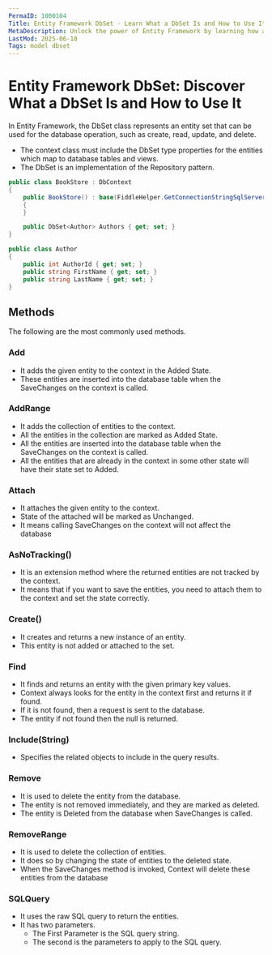 ```yaml
---
PermaID: 1000104
Title: Entity Framework DbSet - Learn What a DbSet Is and How to Use It
MetaDescription: Unlock the power of Entity Framework by learning how a dbset works and which methods you can use.
LastMod: 2025-06-18
Tags: model dbset
---
```


# Entity Framework DbSet: Discover What a DbSet Is and How to Use It

In Entity Framework, the DbSet class represents an entity set that can be used for the database operation, such as create, read, update, and delete.

 - The context class must include the DbSet type properties for the entities which map to database tables and views.
 - The DbSet is an implementation of the Repository pattern.

```csharp
public class BookStore : DbContext
{
    public BookStore() : base(FiddleHelper.GetConnectionStringSqlServer())
    {
    }

    public DbSet<Author> Authors { get; set; }
}

public class Author
{
    public int AuthorId { get; set; }
    public string FirstName { get; set; }
    public string LastName { get; set; }
}
```

## Methods

The following are the most commonly used methods.
 
### Add

 - It adds the given entity to the context in the Added State. 
 - These entities are inserted into the database table when the SaveChanges on the context is called.

### AddRange

 - It adds the collection of entities to the context. 
 - All the entities in the collection are marked as Added State. 
 - All the entities are inserted into the database table when the SaveChanges on the context is called.
 - All the entities that are already in the context in some other state will have their state set to Added.

### Attach

 - It attaches the given entity to the context. 
 - State of the attached will be marked as Unchanged. 
 - It means calling SaveChanges on the context will not affect the database

### AsNoTracking()

 - It is an extension method where the returned entities are not tracked by the context. 
 - It means that if you want to save the entities, you need to attach them to the context and set the state correctly.

### Create()

 - It creates and returns a new instance of an entity. 
 - This entity is not added or attached to the set.

### Find

 - It finds and returns an entity with the given primary key values. 
 - Context always looks for the entity in the context first and returns it if found. 
 - If it is not found, then a request is sent to the database. 
 - The entity if not found then the null is returned.

### Include(String)

 - Specifies the related objects to include in the query results.

### Remove

 - It is used to delete the entity from the database. 
 - The entity is not removed immediately, and they are marked as deleted. 
 - The entity is Deleted from the database when SaveChanges is called.

### RemoveRange

 - It is used to delete the collection of entities. 
 - It does so by changing the state of entities to the deleted state. 
 - When the SaveChanges method is invoked, Context will delete these entities from the database

### SQLQuery

 - It uses the raw SQL query to return the entities. 
 - It has two parameters. 
   - The First Parameter is the SQL query string. 
   - The second is the parameters to apply to the SQL query.